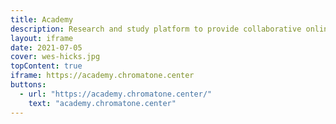 ```yaml
---
title: Academy
description: Research and study platform to provide collaborative online education experience for global community of Academy members
layout: iframe
date: 2021-07-05
cover: wes-hicks.jpg
topContent: true
iframe: https://academy.chromatone.center
buttons:
  - url: "https://academy.chromatone.center/"
    text: "academy.chromatone.center"
---
```


